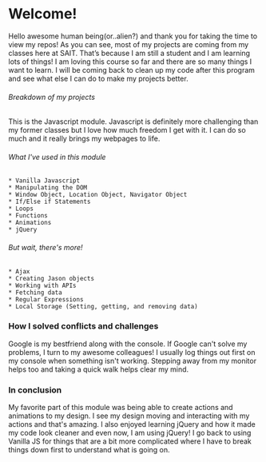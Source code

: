 # Welcome!


Hello awesome human being(or..alien?) and thank you for taking the time to view my repos!
As you can see, most of my projects are coming from my classes here at SAIT.
That’s because I am still a student and I am learning lots of things! I am loving this course so far and there are so many things I want to learn. I will be coming back to clean up my code after this program and see what else I can do to make my projects better.


###### Breakdown of my projects 

This is the Javascript module. Javascript is definitely more challenging than my former classes but I love how much freedom I get with it. I can do so much and it really brings my webpages to life.

###### What I've used in this module
```
* Vanilla Javascript
* Manipulating the DOM
* Window Object, Location Object, Navigator Object
* If/Else if Statements
* Loops
* Functions
* Animations
* jQuery
```
###### But wait, there's more!
```
* Ajax
* Creating Jason objects
* Working with APIs
* Fetching data 
* Regular Expressions
* Local Storage (Setting, getting, and removing data)
```
### How I solved conflicts and challenges
Google is my bestfriend along with the console.
If Google can't solve my problems, I turn to my awesome colleagues!
I usually log things out first on my console when something isn't working. Stepping away from my monitor helps too and taking a quick walk helps clear my mind.



### In conclusion

My favorite part of this module was being able to create actions and animations to my design. I see my design moving and interacting with my actions and that's amazing. I also enjoyed learning jQuery and how it made my code look cleaner and even now, I am using jQuery! I go back to using Vanilla JS for things that are a bit more complicated where I have to break things down first to understand what is going on.
